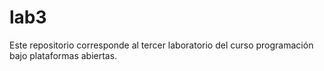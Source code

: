# lab3
Este repositorio corresponde al tercer laboratorio del curso programación bajo plataformas abiertas.
